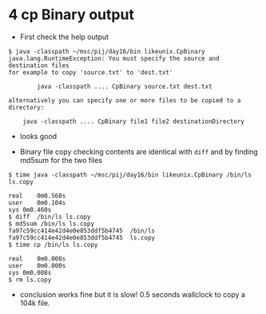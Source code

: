 # 4 cp Binary output

* First check the help output

```
$ java -classpath ~/msc/pij/day16/bin likeunix.CpBinary 
java.lang.RuntimeException: You must specify the source and destination files
for example to copy 'source.txt' to 'dest.txt'

		java -classpath .... CpBinary source.txt dest.txt

alternatively you can specify one or more files to be copied to a directory:

	java -classpath .... CpBinary file1 file2 destinationDirectory
```
  * looks good

* Binary file copy checking contents are identical with `diff` and by finding md5sum for the two files

```
$ time java -classpath ~/msc/pij/day16/bin likeunix.CpBinary /bin/ls ls.copy

real	0m0.568s
user	0m0.104s
sys	0m0.460s
$ diff  /bin/ls ls.copy
$ md5sum /bin/ls ls.copy 
fa97c59cc414e42d4e0e853ddf5b4745  /bin/ls
fa97c59cc414e42d4e0e853ddf5b4745  ls.copy
$ time cp /bin/ls ls.copy

real	0m0.008s
user	0m0.000s
sys	0m0.008s
$ rm ls.copy 
```
   * conclusion works fine but it is slow! 0.5 seconds wallclock to copy a 104k file. 
